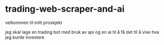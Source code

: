 # trading-web-scraper-and-ai


velkommen til mitt proskjekt 

jeg skal lage en trading bot med bruk av api og en ai til å få det til å vise hva jeg burde investere 